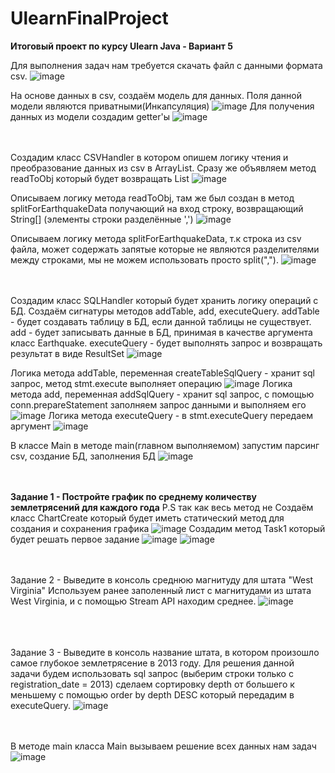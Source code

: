 # UlearnFinalProject 
  **Итоговый проект по курсу Ulearn Java - Вариант 5**
  
  Для выполнения задач нам требуется скачать файл с данными формата csv.
![image](https://user-images.githubusercontent.com/121817358/210408349-c1be6777-dc3d-4325-bbc9-6ff696d0ad0d.png)
  
  На основе данных в csv, создаём модель для данных. Поля данной модели являются приватными(Инкапсуляция)
![image](https://user-images.githubusercontent.com/121817358/210408858-5edd1c74-bebc-4b55-a65e-51fb1421cb2e.png)
  Для получения данных из модели создадим getter'ы
  ![image](https://user-images.githubusercontent.com/121817358/210409178-45d08e02-0232-459c-9322-51050a5a7e3e.png)

<br /><br />
  Создадим класс CSVHandler в котором опишем логику чтения и преобразование данных из csv в ArrayList<Earthquake>. Сразу же объявляем метод readToObj который будет возвращать List<Earthquake>
![image](https://user-images.githubusercontent.com/121817358/210409636-b13df9f9-5aa9-41aa-9b0e-a495942be06c.png)

  Описываем логику метода readToObj, там же был создан в метод splitForEarthquakeData получающий на вход строку, возвращающий String[] (элементы строки разделённые ',')
![image](https://user-images.githubusercontent.com/121817358/210409955-b805edac-6bae-4ab9-826b-b2a851217818.png)

  Описываем логику метода splitForEarthquakeData, т.к строка из сsv файла, может содержать запятые которые не являются разделителями между строками, мы не можем использовать просто split(",").
  ![image](https://user-images.githubusercontent.com/121817358/210410522-019f6ab4-8f70-49cb-b530-428c738246f4.png)
  
<br /><br />
  Создадим класс SQLHandler который будет хранить логику операций с БД. Создаём сигнатуры методов addTable, add, executeQuery.
  addTable - будет создавать таблицу в БД, если данной таблицы не существует.
  add - будет записывать данные в БД, принимая в качестве аргумента класс Earthquake.
  executeQuery - будет выполнять запрос и возвращать результат в виде ResultSet
![image](https://user-images.githubusercontent.com/121817358/210411453-c6f37fad-b27a-444c-a8a8-32a076a44d4a.png)

  Логика метода addTable, переменная createTableSqlQuery - хранит sql запрос, метод stmt.execute выполняет операцию
  ![image](https://user-images.githubusercontent.com/121817358/210411729-c15b3830-a116-4a29-b396-96f2f210c3b6.png)
  Логика метода add, переменная addSqlQuery - хранит sql запрос, с помощью conn.prepareStatement заполняем запрос данными и выполняем его
  ![image](https://user-images.githubusercontent.com/121817358/210411825-6dab94a6-95fa-4563-be57-aa63ce89f736.png)
  Логика метода executeQuery - в stmt.executeQuery передаем аргумент
  ![image](https://user-images.githubusercontent.com/121817358/210412177-bb0065ef-1ce1-48c2-a45b-1650b3451c27.png)
  
  В классе Main в методе main(главном выполняемом) запустим парсинг csv, создание БД, заполнения БД
![image](https://user-images.githubusercontent.com/121817358/210416622-a797634d-82e9-4610-978e-f8eabb8d9b51.png)

  
  <br /><br />
  **Задание 1 - Постройте график по среднему количеству землетрясений для каждого года**
  P.S так как весь метод не 
  Создаём класс ChartCreate который будет иметь статический метод для создания и сохранения графика
  ![image](https://user-images.githubusercontent.com/121817358/210414928-f60de9c9-966a-4ea6-9aeb-8df5f7575c82.png)
  Создадим метод Task1 который будет решать первое задание
![image](https://user-images.githubusercontent.com/121817358/210415576-99d0a7fa-588a-4f42-89c9-d761c2cde28c.png)
![image](https://user-images.githubusercontent.com/121817358/210415601-f75017d5-419c-450c-a89a-a9782e529067.png)

<br /><br />
  Задание 2 - Выведите в консоль среднюю магнитуду для штата "West Virginia"
  Используем ранее заполенный лист с магнитудами из штата West Virginia, и с помощью Stream API находим среднее.
  ![image](https://user-images.githubusercontent.com/121817358/210413913-0560d86d-af93-45fa-98a4-7699589a8d27.png)

<br /><br />  
  Задание 3 - Выведите в консоль название штата, в котором произошло самое глубокое землетрясение в 2013 году.
  Для решения данной задачи будем использовать sql запрос (выберим строки только с registration_date = 2013) сделаем сортировку depth от большего к меньшему с помощью order by depth DESC  который передадим в executeQuery.
![image](https://user-images.githubusercontent.com/121817358/210413836-311617c4-2a4f-4122-93fb-5360339103aa.png)

<br /><br />
В методе main класса Main вызываем решение всех данных нам задач
![image](https://user-images.githubusercontent.com/121817358/210416804-a1644c47-3e42-4b11-a6b3-78e01f76e0b1.png)

  

